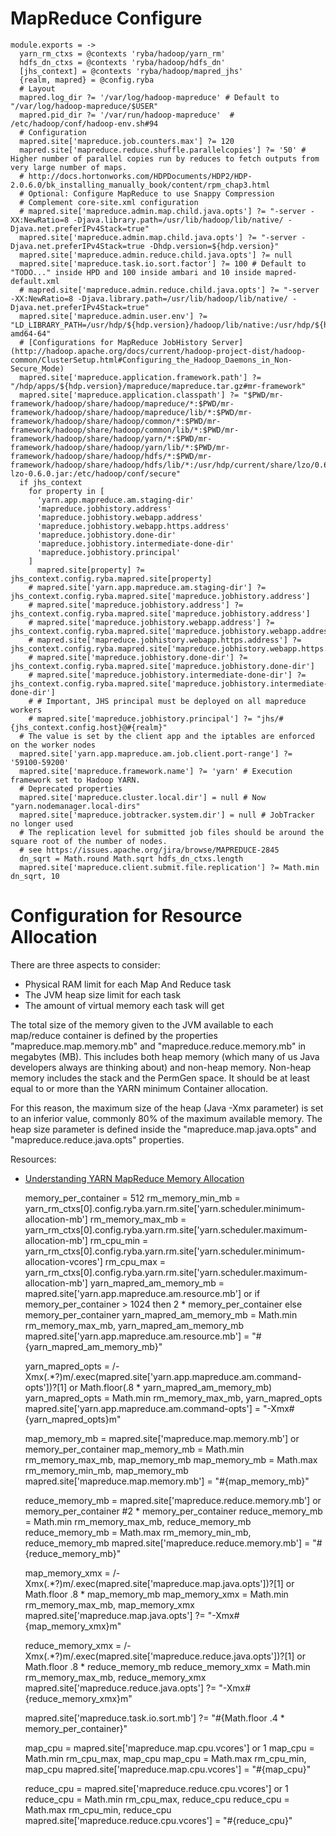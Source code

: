 
# MapReduce Configure

    module.exports = ->
      yarn_rm_ctxs = @contexts 'ryba/hadoop/yarn_rm'
      hdfs_dn_ctxs = @contexts 'ryba/hadoop/hdfs_dn'
      [jhs_context] = @contexts 'ryba/hadoop/mapred_jhs'
      {realm, mapred} = @config.ryba
      # Layout
      mapred.log_dir ?= '/var/log/hadoop-mapreduce' # Default to "/var/log/hadoop-mapreduce/$USER"
      mapred.pid_dir ?= '/var/run/hadoop-mapreduce'  # /etc/hadoop/conf/hadoop-env.sh#94
      # Configuration
      mapred.site['mapreduce.job.counters.max'] ?= 120
      mapred.site['mapreduce.reduce.shuffle.parallelcopies'] ?= '50' #  Higher number of parallel copies run by reduces to fetch outputs from very large number of maps.
      # http://docs.hortonworks.com/HDPDocuments/HDP2/HDP-2.0.6.0/bk_installing_manually_book/content/rpm_chap3.html
      # Optional: Configure MapReduce to use Snappy Compression
      # Complement core-site.xml configuration
      # mapred.site['mapreduce.admin.map.child.java.opts'] ?= "-server -XX:NewRatio=8 -Djava.library.path=/usr/lib/hadoop/lib/native/ -Djava.net.preferIPv4Stack=true"
      mapred.site['mapreduce.admin.map.child.java.opts'] ?= "-server -Djava.net.preferIPv4Stack=true -Dhdp.version=${hdp.version}"
      mapred.site['mapreduce.admin.reduce.child.java.opts'] ?= null
      mapred.site['mapreduce.task.io.sort.factor'] ?= 100 # Default to "TODO..." inside HPD and 100 inside ambari and 10 inside mapred-default.xml
      # mapred.site['mapreduce.admin.reduce.child.java.opts'] ?= "-server -XX:NewRatio=8 -Djava.library.path=/usr/lib/hadoop/lib/native/ -Djava.net.preferIPv4Stack=true"
      mapred.site['mapreduce.admin.user.env'] ?= "LD_LIBRARY_PATH=/usr/hdp/${hdp.version}/hadoop/lib/native:/usr/hdp/${hdp.version}/hadoop/lib/native/Linux-amd64-64"
      # [Configurations for MapReduce JobHistory Server](http://hadoop.apache.org/docs/current/hadoop-project-dist/hadoop-common/ClusterSetup.html#Configuring_the_Hadoop_Daemons_in_Non-Secure_Mode)
      mapred.site['mapreduce.application.framework.path'] ?= "/hdp/apps/${hdp.version}/mapreduce/mapreduce.tar.gz#mr-framework"
      mapred.site['mapreduce.application.classpath'] ?= "$PWD/mr-framework/hadoop/share/hadoop/mapreduce/*:$PWD/mr-framework/hadoop/share/hadoop/mapreduce/lib/*:$PWD/mr-framework/hadoop/share/hadoop/common/*:$PWD/mr-framework/hadoop/share/hadoop/common/lib/*:$PWD/mr-framework/hadoop/share/hadoop/yarn/*:$PWD/mr-framework/hadoop/share/hadoop/yarn/lib/*:$PWD/mr-framework/hadoop/share/hadoop/hdfs/*:$PWD/mr-framework/hadoop/share/hadoop/hdfs/lib/*:/usr/hdp/current/share/lzo/0.6.0/lib/hadoop-lzo-0.6.0.jar:/etc/hadoop/conf/secure"
      if jhs_context
        for property in [
          'yarn.app.mapreduce.am.staging-dir'
          'mapreduce.jobhistory.address'
          'mapreduce.jobhistory.webapp.address'
          'mapreduce.jobhistory.webapp.https.address'
          'mapreduce.jobhistory.done-dir'
          'mapreduce.jobhistory.intermediate-done-dir'
          'mapreduce.jobhistory.principal'
        ]
          mapred.site[property] ?= jhs_context.config.ryba.mapred.site[property]
        # mapred.site['yarn.app.mapreduce.am.staging-dir'] ?= jhs_context.config.ryba.mapred.site['mapreduce.jobhistory.address']
        # mapred.site['mapreduce.jobhistory.address'] ?= jhs_context.config.ryba.mapred.site['mapreduce.jobhistory.address']
        # mapred.site['mapreduce.jobhistory.webapp.address'] ?= jhs_context.config.ryba.mapred.site['mapreduce.jobhistory.webapp.address']
        # mapred.site['mapreduce.jobhistory.webapp.https.address'] ?= jhs_context.config.ryba.mapred.site['mapreduce.jobhistory.webapp.https.address']
        # mapred.site['mapreduce.jobhistory.done-dir'] ?= jhs_context.config.ryba.mapred.site['mapreduce.jobhistory.done-dir']
        # mapred.site['mapreduce.jobhistory.intermediate-done-dir'] ?= jhs_context.config.ryba.mapred.site['mapreduce.jobhistory.intermediate-done-dir']
        # # Important, JHS principal must be deployed on all mapreduce workers
        # mapred.site['mapreduce.jobhistory.principal'] ?= "jhs/#{jhs_context.config.host}@#{realm}"
      # The value is set by the client app and the iptables are enforced on the worker nodes
      mapred.site['yarn.app.mapreduce.am.job.client.port-range'] ?= '59100-59200'
      mapred.site['mapreduce.framework.name'] ?= 'yarn' # Execution framework set to Hadoop YARN.
      # Deprecated properties
      mapred.site['mapreduce.cluster.local.dir'] = null # Now "yarn.nodemanager.local-dirs"
      mapred.site['mapreduce.jobtracker.system.dir'] = null # JobTracker no longer used
      # The replication level for submitted job files should be around the square root of the number of nodes.
      # see https://issues.apache.org/jira/browse/MAPREDUCE-2845
      dn_sqrt = Math.round Math.sqrt hdfs_dn_ctxs.length
      mapred.site['mapreduce.client.submit.file.replication'] ?= Math.min dn_sqrt, 10

# Configuration for Resource Allocation

There are three aspects to consider:
*   Physical RAM limit for each Map And Reduce task
*   The JVM heap size limit for each task
*   The amount of virtual memory each task will get

The total size of the memory given to the JVM available to each map/reduce
container is defined by the properties "mapreduce.map.memory.mb" and
"mapreduce.reduce.memory.mb" in megabytes (MB). This includes both heap memory
(which many of us Java developers always are thinking about) and non-heap
memory. Non-heap memory includes the stack and the PermGen space. It should be
at least equal to or more than the YARN minimum Container allocation.

For this reason, the maximum size of the heap (Java -Xmx parameter) is set to an
inferior value, commonly 80% of the maximum available memory. The heap size
parameter is defined inside the "mapreduce.map.java.opts" and
"mapreduce.reduce.java.opts" properties.

Resources:
*   [Understanding YARN MapReduce Memory Allocation](http://beadooper.com/?p=165)

      memory_per_container = 512
      rm_memory_min_mb = yarn_rm_ctxs[0].config.ryba.yarn.rm.site['yarn.scheduler.minimum-allocation-mb']
      rm_memory_max_mb = yarn_rm_ctxs[0].config.ryba.yarn.rm.site['yarn.scheduler.maximum-allocation-mb']
      rm_cpu_min = yarn_rm_ctxs[0].config.ryba.yarn.rm.site['yarn.scheduler.minimum-allocation-vcores']
      rm_cpu_max = yarn_rm_ctxs[0].config.ryba.yarn.rm.site['yarn.scheduler.maximum-allocation-mb']
      yarn_mapred_am_memory_mb = mapred.site['yarn.app.mapreduce.am.resource.mb'] or if memory_per_container > 1024 then 2 * memory_per_container else memory_per_container
      yarn_mapred_am_memory_mb = Math.min rm_memory_max_mb, yarn_mapred_am_memory_mb
      mapred.site['yarn.app.mapreduce.am.resource.mb'] = "#{yarn_mapred_am_memory_mb}"

      yarn_mapred_opts = /-Xmx(.*?)m/.exec(mapred.site['yarn.app.mapreduce.am.command-opts'])?[1] or Math.floor(.8 * yarn_mapred_am_memory_mb)
      yarn_mapred_opts = Math.min rm_memory_max_mb, yarn_mapred_opts
      mapred.site['yarn.app.mapreduce.am.command-opts'] = "-Xmx#{yarn_mapred_opts}m"

      map_memory_mb = mapred.site['mapreduce.map.memory.mb'] or memory_per_container
      map_memory_mb = Math.min rm_memory_max_mb, map_memory_mb
      map_memory_mb = Math.max rm_memory_min_mb, map_memory_mb
      mapred.site['mapreduce.map.memory.mb'] = "#{map_memory_mb}"

      reduce_memory_mb = mapred.site['mapreduce.reduce.memory.mb'] or memory_per_container #2 * memory_per_container
      reduce_memory_mb = Math.min rm_memory_max_mb, reduce_memory_mb
      reduce_memory_mb = Math.max rm_memory_min_mb, reduce_memory_mb
      mapred.site['mapreduce.reduce.memory.mb'] = "#{reduce_memory_mb}"

      map_memory_xmx = /-Xmx(.*?)m/.exec(mapred.site['mapreduce.map.java.opts'])?[1] or Math.floor .8 * map_memory_mb
      map_memory_xmx = Math.min rm_memory_max_mb, map_memory_xmx
      mapred.site['mapreduce.map.java.opts'] ?= "-Xmx#{map_memory_xmx}m"

      reduce_memory_xmx = /-Xmx(.*?)m/.exec(mapred.site['mapreduce.reduce.java.opts'])?[1] or Math.floor .8 * reduce_memory_mb
      reduce_memory_xmx = Math.min rm_memory_max_mb, reduce_memory_xmx
      mapred.site['mapreduce.reduce.java.opts'] ?= "-Xmx#{reduce_memory_xmx}m"

      mapred.site['mapreduce.task.io.sort.mb'] ?= "#{Math.floor .4 * memory_per_container}"

      map_cpu = mapred.site['mapreduce.map.cpu.vcores'] or 1
      map_cpu = Math.min rm_cpu_max, map_cpu
      map_cpu = Math.max rm_cpu_min, map_cpu
      mapred.site['mapreduce.map.cpu.vcores'] = "#{map_cpu}"

      reduce_cpu = mapred.site['mapreduce.reduce.cpu.vcores'] or 1
      reduce_cpu = Math.min rm_cpu_max, reduce_cpu
      reduce_cpu = Math.max rm_cpu_min, reduce_cpu
      mapred.site['mapreduce.reduce.cpu.vcores'] = "#{reduce_cpu}"
